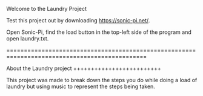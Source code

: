 Welcome to the Laundry Project

Test this project out by downloading https://sonic-pi.net/.

Open Sonic-Pi, find the load button in the top-left side of the program and open laundry.txt.

==============================================================================================

About the Laundry project
+++++++++++++++++++++++++

This project was made to break down the steps you do while doing a load of laundry but using music to represent the steps being taken.